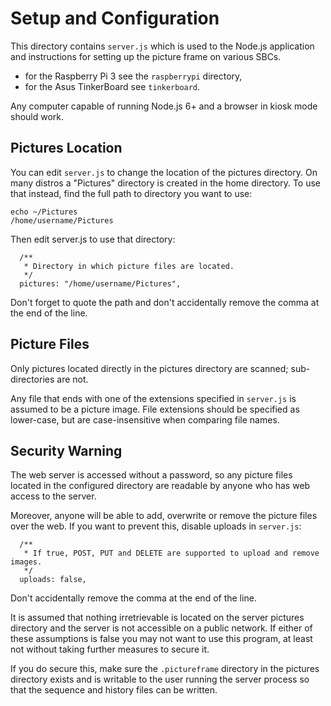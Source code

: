 # Setup and Configuration

This directory contains `server.js` which is used to the Node.js application and instructions for setting up the
picture frame on various SBCs.
 - for the Raspberry Pi 3 see the `raspberrypi` directory,
 - for the Asus TinkerBoard see `tinkerboard`.

Any computer capable of running Node.js 6+ and a browser in kiosk mode should work.

## Pictures Location

You can edit `server.js` to change the location of the pictures directory. 
On many distros a "Pictures" directory is created in the home directory.
To use that instead, find the full path to directory you want to use:
```
echo ~/Pictures
/home/username/Pictures
```
Then edit server.js to use that directory:
```
  /**
   * Directory in which picture files are located.
   */
  pictures: "/home/username/Pictures",
```
Don't forget to quote the path and don't accidentally remove the comma at the end of the line.

## Picture Files

Only pictures located directly in the pictures directory are scanned; sub-directories are not.

Any file that ends with one of the extensions specified in `server.js` is assumed to be a picture image.
File extensions should be specified as lower-case, but are case-insensitive when comparing file names.

## Security Warning

The web server is accessed without a password, so any picture files located in the configured directory are
readable by anyone who has web access to the server.

Moreover, anyone will be able to add, overwrite or remove the picture files over the web.
If you want to prevent this, disable uploads in `server.js`:
```
  /**
   * If true, POST, PUT and DELETE are supported to upload and remove images.
   */
  uploads: false,
```
Don't accidentally remove the comma at the end of the line.

It is assumed that nothing irretrievable is located on the server pictures directory and the server is not accessible
on a public network. If either of these assumptions is false you may not want to use this program, at least not without
taking further measures to secure it.

If you do secure this, make sure the `.pictureframe` directory in the pictures directory exists and is writable to
the user running the server process so that the sequence and history files can be written.
